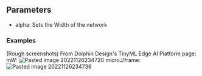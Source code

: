 ## Parameters
- alpha: Sets the Width of the network

### Examples
(Rough screenshots)
From Dolphin Design's TinyML Edge AI Platform page: 
mW: ![Pasted image 20221126234720](Pasted%20image%2020221126234720.png)
microJ/frame: ![Pasted image 20221126234736](Pasted%20image%2020221126234736.png)
